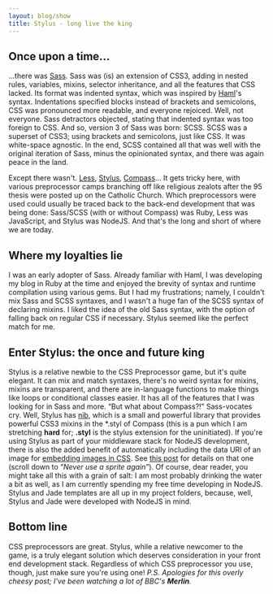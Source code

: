 ```yaml
---
layout: blog/show
title: Stylus - long live the king
---
```


## Once upon a time...

...there was [Sass](http://sass-lang.com/ "Sass"). Sass was (is) an extension of CSS3, adding in nested rules, variables, mixins, selector inheritance, and all the features that CSS lacked. Its format was indented syntax, which was inspired by [Haml](http://haml.info/ "Haml")'s syntax. Indentations specified blocks instead of brackets and semicolons, CSS was pronounced more readable, and everyone rejoiced. Well, not everyone. Sass detractors objected, stating that indented syntax was too foreign to CSS. And so, version 3 of Sass was born: SCSS. SCSS was a superset of CSS3; using brackets and semicolons, just like CSS. It was white-space agnostic. In the end, SCSS contained all that was well with the original iteration of Sass, minus the opinionated syntax, and there was again peace in the land.

Except there wasn't. [Less](http://lesscss.org/ "Less"), [Stylus](http://learnboost.github.com/stylus/ "Stylus"), [Compass](http://compass-style.org/ "Compass")... It gets tricky here, with various preprocessor camps branching off like religious zealots after the 95 thesis were posted up on the Catholic Church. Which preprocessors were used could usually be traced back to the back-end development that was being done: Sass/SCSS (with or without Compass) was Ruby, Less was JavaScript, and Stylus was NodeJS. And that's the long and short of where we are today.

## Where my loyalties lie

I was an early adopter of Sass. Already familiar with Haml, I was developing my blog in Ruby at the time and enjoyed the brevity of syntax and runtime compilation using various gems. But I had my frustrations; namely, I couldn't mix Sass and SCSS syntaxes, and I wasn't a huge fan of the SCSS syntax of declaring mixins. I liked the idea of the old Sass syntax, with the option of falling back on regular CSS if necessary. Stylus seemed like the perfect match for me.

## Enter Stylus: the once and future king

Stylus is a relative newbie to the CSS Preprocessor game, but it's quite elegant. It can mix and match syntaxes, there's no weird syntax for mixins, mixins are transparent, and there are in-language functions to make things like loops or conditional classes easier. It has all of the features that I was looking for in Sass and more. “But what about Compass?!” Sass-vocates cry. Well, Stylus has [nib](http://visionmedia.github.com/nib/ "Stylus nib - a CSS3 library for stylus"), which is a small and powerful library that provides powerful CSS3 mixins in the \*.styl of Compass (this is a pun which I am stretching **hard** for; **.styl** is the stylus extension for the uninitiated). If you're using Stylus as part of your middleware stack for NodeJS development, there is also the added benefit of automatically including the data URI of an image for [embedding images in CSS](http://blog.dstrunk.com/css/embedding-images-in-css-with-base64-encode/ "Embedding images in CSS with base64 encode"). See [this post](http://bengourley.co.uk/using-stylus "Using stylus") for details on that one (scroll down to “*Never use a sprite again”*). Of course, dear reader, you might take all this with a grain of salt: I am most probably drinking the water a bit as well, as I am currently spending my free time developing in NodeJS. Stylus and Jade templates are all up in my project folders, because, well, Stylus and Jade were developed with NodeJS in mind.

## Bottom line

CSS preprocessors are great. Stylus, while a relative newcomer to the game, is a truly elegant solution which deserves consideration in your front end development stack. Regardless of which CSS preprocessor you use, though, just make sure you're using one! *P.S. Apologies for this overly cheesy post; I've been watching a lot of BBC's **Merlin**.*
